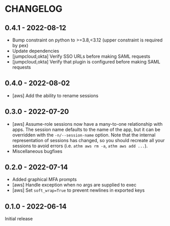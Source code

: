 # CHANGELOG

## 0.4.1 - 2022-08-12

- Bump constraint on python to >=3.8,<3.12 (upper constraint is required by pex)
- Update dependencies
- [jumpcloud,okta] Verify SSO URLs before making SAML requests
- [jumpcloud,okta] Verify that plugin is configured before making SAML requests

## 0.4.0 - 2022-08-02

- [aws] Add the ability to rename sessions

## 0.3.0 - 2022-07-20

- [aws] Assume-role sessions now have a many-to-one relationship with apps. The
  session name defaults to the name of the app, but it can be overridden with
  the `-n/--session-name` option. Note that the internal representation of
  sessions has changed, so you should recreate all your sessions to avoid errors
  (i.e. `athm aws rm -a`, `athm aws add ...`).
- Miscellaneous bugfixes

## 0.2.0 - 2022-07-14

- Added graphical MFA prompts
- [aws] Handle exception when no args are supplied to exec
- [aws] Set `soft_wrap=True` to prevent newlines in exported keys

## 0.1.0 - 2022-06-14

Initial release
